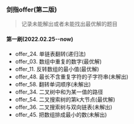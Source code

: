 ### 剑指offer(第二版)
> 记录未能解出或者未能找出最优解的题目

#### 第一刷(2022.02.25--now)
- offer_24. 单链表翻转(递归法)
- offer_03. 数组中重复的数字(最优解)
- offer_11. 反转数组的最小值(最优解)
- offer_48. 最长不含重复字符的子字符串(未解出)
- offer_58. 翻转单词顺序(未解出)
- offer_34. 二叉树中和为某一值的路径
- offer_54. 二叉搜索树的第k大节点(最优解)
- offer_36. 二叉搜索树与双向链表(未解出)
- offer_45. 把数组排成最小的数(未解出)

